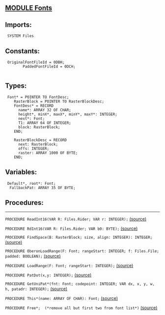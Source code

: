 
## [MODULE Fonts](https://github.com/io-core/Edit/blob/main/Fonts.Mod)

  ## Imports:
` SYSTEM Files`

## Constants:
```
 OriginalFontFileId = 0DBH;
        PaddedFontFileId = 0DCH;
     

```
## Types:
```
 Font* = POINTER TO FontDesc;
    RasterBlock = POINTER TO RasterBlockDesc;
    FontDesc* = RECORD
      name*: ARRAY 32 OF CHAR;
      height*, minX*, maxX*, minY*, maxY*: INTEGER;
      next*: Font;
      T1: ARRAY 64 OF INTEGER;
      block: RasterBlock;
    END;

    RasterBlockDesc = RECORD
      next: RasterBlock;
      offs: INTEGER;
      raster: ARRAY 1000 OF BYTE;
    END;

```
## Variables:
```
 Default*, root*: Font;
  FallbackPat: ARRAY 35 OF BYTE;

```
## Procedures:
---

`PROCEDURE ReadInt16(VAR R: Files.Rider; VAR r: INTEGER);` [(source)](https://github.com/io-core/Edit/blob/main/Fonts.Mod#L29)


`PROCEDURE RdInt16(VAR R: Files.Rider; VAR b0: BYTE);` [(source)](https://github.com/io-core/Edit/blob/main/Fonts.Mod#L34)


`PROCEDURE FindSpace(B: RasterBlock; size, align: INTEGER): INTEGER;` [(source)](https://github.com/io-core/Edit/blob/main/Fonts.Mod#L39)


`PROCEDURE OberonLoadRange(F: Font; rangeStart: INTEGER; f: Files.File; padded: BOOLEAN);` [(source)](https://github.com/io-core/Edit/blob/main/Fonts.Mod#L54)


`PROCEDURE LoadRange(F: Font; rangeStart: INTEGER);` [(source)](https://github.com/io-core/Edit/blob/main/Fonts.Mod#L162)


`PROCEDURE PatDot(x,y: INTEGER);` [(source)](https://github.com/io-core/Edit/blob/main/Fonts.Mod#L175)


`PROCEDURE GetUniPat*(fnt: Font; codepoint: INTEGER; VAR dx, x, y, w, h, patadr: INTEGER);` [(source)](https://github.com/io-core/Edit/blob/main/Fonts.Mod#L185)


`PROCEDURE This*(name: ARRAY OF CHAR): Font;` [(source)](https://github.com/io-core/Edit/blob/main/Fonts.Mod#L230)


`PROCEDURE Free*;  (*remove all but first two from font list*)` [(source)](https://github.com/io-core/Edit/blob/main/Fonts.Mod#L305)

